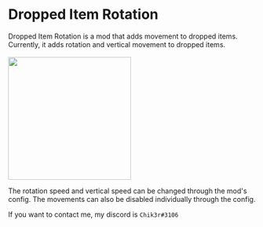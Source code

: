# Dropped Item Rotation
Dropped Item Rotation is a mod that adds movement to dropped items.
Currently, it adds rotation and vertical movement to dropped items.
<br/>
<br/>
<img src="https://i.imgur.com/2uuA7ia.gif" width="250">

The rotation speed and vertical speed can be changed through the mod's config.
The movements can also be disabled individually through the config.

If you want to contact me, my discord is `Chik3r#3106`
